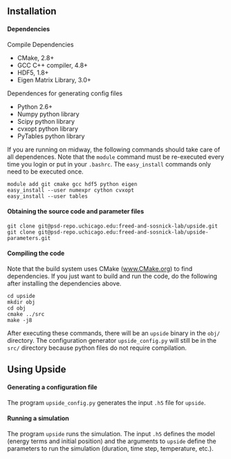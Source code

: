 ## Installation

#### Dependencies

Compile Dependencies

  * CMake, 2.8+
  * GCC C++ compiler, 4.8+
  * HDF5, 1.8+
  * Eigen Matrix Library, 3.0+


Dependences for generating config files

  * Python 2.6+
  * Numpy python library
  * Scipy python library
  * cvxopt python library
  * PyTables python library


If you are running on midway, the following commands should take care of all
dependences.  Note that the `module` command must be re-executed every time you
login or put in your `.bashrc`.  The `easy_install` commands only need to be
executed once.

    module add git cmake gcc hdf5 python eigen
    easy_install --user numexpr cython cvxopt
    easy_install --user tables

#### Obtaining the source code and parameter files

    git clone git@psd-repo.uchicago.edu:freed-and-sosnick-lab/upside.git
    git clone git@psd-repo.uchicago.edu:freed-and-sosnick-lab/upside-parameters.git

#### Compiling the code

Note that the build system uses CMake (www.CMake.org) to find dependencies.  If
you just want to build and run the code, do the following after installing the
dependencies above.

    cd upside
    mkdir obj
    cd obj
    cmake ../src
    make -j8

After executing these commands, there will be an `upside` binary in the `obj/`
directory.  The configuration generator `upside_config.py` will still be in the `src/`
directory because python files do not require compilation.

## Using Upside

#### Generating a configuration file

The program `upside_config.py` generates the input `.h5` file for `upside`.

#### Running a simulation

The program `upside` runs the simulation.  The input `.h5` defines the model
(energy terms and initial position) and the arguments to `upside` define the
parameters to run the simulation (duration, time step, temperature, etc.).  
